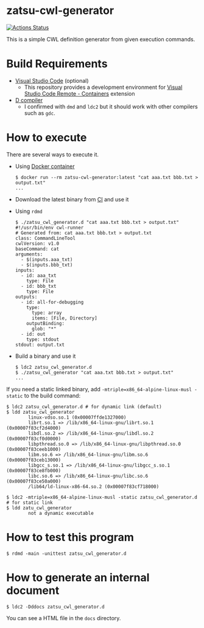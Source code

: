 # zatsu-cwl-generator
[![Actions Status](https://github.com/tom-tan/zatsu-cwl-generator/workflows/Actions/badge.svg)](https://github.com/tom-tan/zatsu-cwl-generator/actions)

This is a simple CWL definition generator from given execution commands.

# Build Requirements
- [Visual Studio Code](https://code.visualstudio.com) (optional)
  - This repository provides a development environment for [Visual Studio Code Remote - Containers](https://marketplace.visualstudio.com/items?itemName=ms-vscode-remote.remote-containers) extension
- [D compiler](https://dlang.org/download.html)
  - I confirmed with `dmd` and `ldc2` but it should work with other compilers such as `gdc`.

# How to execute

There are several ways to execute it.

- Using [Docker container](https://hub.docker.com/r/ttanjo/zatsu-cwl-generator)

  ```console
  $ docker run --rm zatsu-cwl-generator:latest "cat aaa.txt bbb.txt > output.txt"
  ...
  ```

- Download the latest binary from [CI](https://github.com/tom-tan/zatsu-cwl-generator/actions) and use it

- Using `rdmd`
  ```console
  $ ./zatsu_cwl_generator.d "cat aaa.txt bbb.txt > output.txt"
  #!/usr/bin/env cwl-runner
  # Generated from: cat aaa.txt bbb.txt > output.txt
  class: CommandLineTool
  cwlVersion: v1.0
  baseCommand: cat
  arguments:
    - $(inputs.aaa_txt)
    - $(inputs.bbb_txt)
  inputs:
    - id: aaa_txt
      type: File
    - id: bbb_txt
      type: File
  outputs:
    - id: all-for-debugging
      type:
        type: array
        items: [File, Directory]
      outputBinding:
        glob: "*"
    - id: out
      type: stdout
  stdout: output.txt
  ```

- Build a binary and use it
  ```console
  $ ldc2 zatsu_cwl_generator.d
  $ ./zatsu_cwl_generator "cat aaa.txt bbb.txt > output.txt"
  ...
  ```

If you need a static linked binary, add `-mtriple=x86_64-alpine-linux-musl -static` to the build command:
```console
$ ldc2 zatsu_cwl_generator.d # for dynamic link (default)
$ ldd zatsu_cwl_generator
        linux-vdso.so.1 (0x00007ffde1327000)
        librt.so.1 => /lib/x86_64-linux-gnu/librt.so.1 (0x00007f83cf2d4000)
        libdl.so.2 => /lib/x86_64-linux-gnu/libdl.so.2 (0x00007f83cf0d0000)
        libpthread.so.0 => /lib/x86_64-linux-gnu/libpthread.so.0 (0x00007f83ceeb1000)
        libm.so.6 => /lib/x86_64-linux-gnu/libm.so.6 (0x00007f83ceb13000)
        libgcc_s.so.1 => /lib/x86_64-linux-gnu/libgcc_s.so.1 (0x00007f83ce8fb000)
        libc.so.6 => /lib/x86_64-linux-gnu/libc.so.6 (0x00007f83ce50a000)
        /lib64/ld-linux-x86-64.so.2 (0x00007f83cf718000)

$ ldc2 -mtriple=x86_64-alpine-linux-musl -static zatsu_cwl_generator.d # for static link
$ ldd zatu_cwl_generator
        not a dynamic executable
```

# How to test this program

```console
$ rdmd -main -unittest zatsu_cwl_generator.d
```

# How to generate an internal document

```console
$ ldc2 -Dddocs zatsu_cwl_generator.d
```

You can see a HTML file in the `docs` directory.
